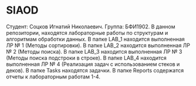 # SIAOD
Студент: Соцков Игнатий Николаевич. Группа: БФИ1902. 
В данном репозитории, находятся лабораторные работы по структурам и алгоритмам обработки данных.
В папке LAB_1 находится выполненная ЛР № 1 (Методы сортировки).
В папке LAB_2 находится выполненная ЛР № 2 (Методы поиска). В папке LAB_3 находится выполненная ЛР № 3 (Методы поиска подстроки в строке). 
В папке LAB_4 находится выполненная ЛР № 4 (Реализация задач с использованием стеков и деков). 
В папке Tasks находятся задачки. В папке Reports содержатся отчеты к лабораторным работам 1-4.

